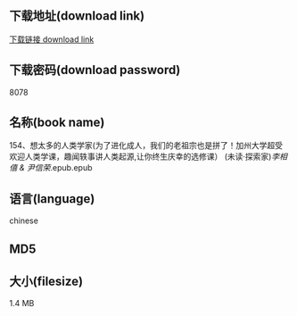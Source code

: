## 下载地址(download link)
[下载链接 download link](https://tutu365.netlify.app/?s=154%E3%80%81%E6%83%B3%E5%A4%AA%E5%A4%9A%E7%9A%84%E4%BA%BA%E7%B1%BB%E5%AD%A6%E5%AE%B6%28%E4%B8%BA%E4%BA%86%E8%BF%9B%E5%8C%96%E6%88%90%E4%BA%BA%EF%BC%8C%E6%88%91%E4%BB%AC%E7%9A%84%E8%80%81%E7%A5%96%E5%AE%97%E4%B9%9F%E6%98%AF%E6%8B%BC%E4%BA%86%EF%BC%81%E5%8A%A0%E5%B7%9E%E5%A4%A7%E5%AD%A6%E8%B6%85%E5%8F%97%E6%AC%A2%E8%BF%8E%E4%BA%BA%E7%B1%BB%E5%AD%A6%E8%AF%BE%EF%BC%8C%E8%B6%A3%E9%97%BB%E8%BD%B6%E4%BA%8B%E8%AE%B2%E4%BA%BA%E7%B1%BB%E8%B5%B7%E6%BA%90%2C%E8%AE%A9%E4%BD%A0%E7%BB%88%E7%94%9F%E5%BA%86%E5%B9%B8%E7%9A%84%E9%80%89%E4%BF%AE%E8%AF%BE%EF%BC%89+%28%E6%9C%AA%E8%AF%BB%C2%B7%E6%8E%A2%E7%B4%A2%E5%AE%B6%29_%E6%9D%8E%E7%9B%B8%E5%83%96+%26+%E5%B0%B9%E4%BF%A1%E8%8D%A3_.epub)

## 下载密码(download password)
8078

## 名称(book name)
154、想太多的人类学家(为了进化成人，我们的老祖宗也是拼了！加州大学超受欢迎人类学课，趣闻轶事讲人类起源,让你终生庆幸的选修课） (未读·探索家)_李相僖 & 尹信荣_.epub.epub

## 语言(language)
chinese

## MD5


## 大小(filesize)
1.4 MB
